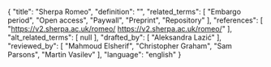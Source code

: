 {
    "title": "Sherpa Romeo",
    "definition": "",
    "related_terms": [
        "Embargo period",
        "Open access",
        "Paywall",
        "Preprint",
        "Repository"
    ],
    "references": [
        "https://v2.sherpa.ac.uk/romeo/ https://v2.sherpa.ac.uk/romeo/"
    ],
    "alt_related_terms": [
        null
    ],
    "drafted_by": [
        "Aleksandra Lazić"
    ],
    "reviewed_by": [
        "Mahmoud Elsherif",
        "Christopher Graham",
        "Sam Parsons",
        "Martin Vasilev"
    ],
    "language": "english"
}